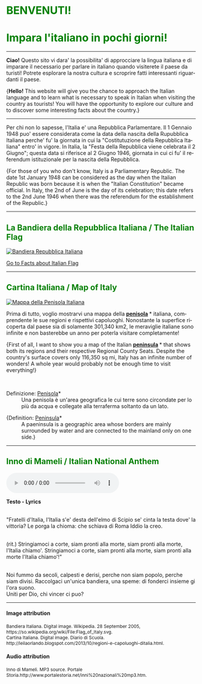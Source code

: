 <h1 style="color:green;"> BENVENUTI! </h1>
<h1 style="color:green;"> Impara l'italiano in pochi giorni! </h1>

<hr>

<p lang="it"> <strong>Ciao!</strong> Questo sito vi dara' la possibilita' di approcciare la lingua italiana e di imparare il necessario per parlare in italiano quando visiterete il paese da turisti! Potrete esplorare la nostra cultura e scroprire fatti interessanti riguardanti il paese. </p> 

<p lang="eng"> {<strong>Hello!</strong> This website will give you the chance to approach the Italian language and to learn what is necessary to speak in Italian when visiting the country as tourists! You will have the opportunity to explore our culture and to discover some interesting facts about the country.} </p> 

<hr>

<p lang="it"> Per chi non lo sapesse, l'Italia e' una Repubblica Parlamentare. Il 1 Gennaio 1948 puo' essere considerata come la data della nascita della Rupubblica Italiana perche' fu' la giornata in cui la "Costitutuzione della Repubblica Italiana" entro' in vigore. In Italia, la "Festa della Repubblica viene celebrata il 2 Giugno"; questa data si riferisce al 2 Giugno 1946, giornata in cui ci fu' il referendum istituzionale per la nascita della Repubblica. </p>

<p lang="eng"> {For those of you who don't know, Italy is a Parliamentary Republic. The date 1st January 1948 can be considered as the day when the Italian Republic was born because it is when the "Italian Constitution" became official. In Italy, the 2nd of June is the day of its celebration; this date refers to the 2nd June 1946 when there was the referendum for the establishment of the Republic.} </p>

<hr>

<h2 style="color:green;"> La Bandiera della Repubblica Italiana / The Italian Flag </h2>

<p>
   <a href="https://upload.wikimedia.org/wikipedia/commons/thumb/0/03/Flag_of_Italy.svg/2000px-Flag_of_Italy.svg.png" 
 title="Bandiera Repubblica Italiana">
     
 <img class="imgLeft"
 src="https://upload.wikimedia.org/wikipedia/commons/thumb/0/03/Flag_of_Italy.svg/2000px-Flag_of_Italy.svg.png" alt="Bandiera Repubblica Italiana">
 
 </a>
 
<p style="clear:both;"> </p>

<p>
<a style="float:right:" href="italianflag.html" class="btn2">Go to Facts about Italian Flag</a>
</p>
<div style="clear.both;"> </div>


<hr>

<h2 style="color:green;"> Cartina Italiana / Map of Italy </h2>

<p>
   <a href="http://4.bp.blogspot.com/--eWVFHpbX3Y/UlRtTnyZicI/AAAAAAAAA-s/kNksjAQY8zc/s1600/Italia+politica.jpg" 
 title="Mappa dell'Italia">
     
 <img class="imgLeft"
 src="http://4.bp.blogspot.com/--eWVFHpbX3Y/UlRtTnyZicI/AAAAAAAAA-s/kNksjAQY8zc/s1600/Italia+politica.jpg" alt="Mappa della Penisola Italiana">
 
 </a>

<p lang="it"> Prima di tutto, voglio mostrarvi una mappa della <strong> <u>penisola</u> </strong>* italiana, comprendente le sue regioni e rispettivi capoluoghi. Nonostante la superfice ricoperta dal paese sia  di solamente 301,340 km2, le meraviglie italiane sono infinite e non basterebbe un anno per poterla visitare completamente! </p>

<p lang="en"> {First of all, I want to show you a map of the Italian <strong> <u>peninsula</u> </strong>* that shows both its regions and their respective Regional County Seats. Despite the country's surface covers only 116,350 sq mi, Italy has an infinite number of wonders! A whole year would probably not be enough time to visit everything!} </p>

<br>
<dl>
  <dt>Definizione: <u>Penisola</u>*</dt>
  <dd lang="it">Una penisola è un'area geografica le cui terre sono circondate per lo più da acqua e collegate alla terraferma soltanto da un lato.</dd>
</dl>

<dl>
  <dt>{Definition: <u>Peninsula</u>*</dt>
  <dd lang="eng">A paeninsula is a geographic area whose borders are mainly surrounded by water and are connected to the mainland only on one side.}</dd>
</dl>

<p style="clear:both;"> </p>


<hr>
<h2 style="color:green;"> Inno di Mameli / Italian National Anthem </h2>

<audio controls>
 
  <source src="http://www.portalestoria.net/INNI%20MP3/Inno%20Nazionale%20Italia.mp3" type="audio/mpeg">
Your browser does not support the audio element.
</audio>

<p> <strong>  Testo - Lyrics </strong> <br>

<br>"Fratelli d'Italia, l'Italia s'e' desta
dell'elmo di Scipio se' cinta la testa
dove' la vittoria? Le porga la chioma:
che schiava di Roma Iddio la creo. <br>

<br>(rit.)
Stringiamoci a corte, siam pronti alla morte,
siam pronti alla morte, l'Italia chiamo'.
Stringiamoci a corte, siam pronti alla morte,
siam pronti alla morte l'Italia chiamo'!" <br>

<br>Noi fummo da secoli, calpesti e derisi,
perche non siam popolo, perche siam divisi.
Raccolgaci un'unica bandiera, una speme:
di fonderci insieme gi l'ora suono. <br>
Uniti per Dio, chi vincer ci puo?<br>

</p>



<hr> 
<h4>Image attribution</h4>
<p style="font-size:85%;"> 
Bandiera Italiana. Digital image. Wikipedia. 28 September 2005, https://so.wikipedia.org/wiki/File:Flag_of_Italy.svg. <br>
Cartina Italiana. Digital image. Diario di Scuola. http://leilaorlando.blogspot.com/2013/10/regioni-e-capoluoghi-ditalia.html. 
</p>

<h4>Audio attribution</h4>
<p style="font-size:85%;"> 
Inno di Mameli. MP3 source. Portale Storia.http://www.portalestoria.net/inni%20nazionali%20mp3.htm.
</p>


